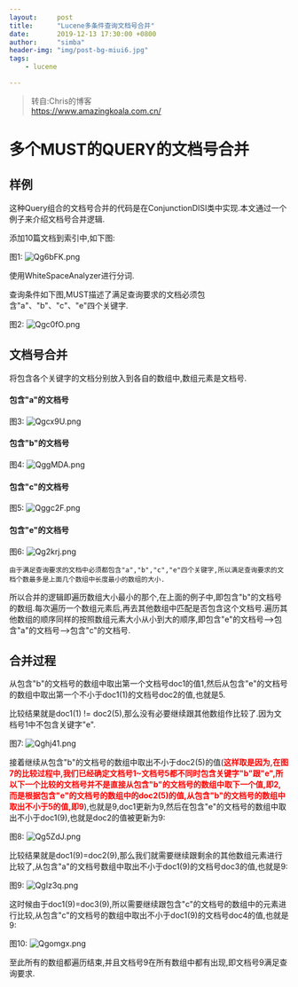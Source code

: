 ```yaml
---
layout:     post
title:      "Lucene多条件查询文档号合并"
date:       2019-12-13 17:30:00 +0800
author:     "simba"
header-img: "img/post-bg-miui6.jpg"
tags:
    - lucene

---
```


> 转自:Chris的博客<br>
  https://www.amazingkoala.com.cn/


#	多个MUST的QUERY的文档号合并

##	样例

这种Query组合的文档号合并的代码是在ConjunctionDISI类中实现.本文通过一个例子来介绍文档号合并逻辑.

添加10篇文档到索引中,如下图:

图1:
![Qg6bFK.png](https://s2.ax1x.com/2019/12/13/Qg6bFK.png)

使用WhiteSpaceAnalyzer进行分词.

查询条件如下图,MUST描述了满足查询要求的文档必须包含"a"、"b"、"c"、"e"四个关键字.

图2:
![Qgc0fO.png](https://s2.ax1x.com/2019/12/13/Qgc0fO.png)


##	文档号合并

将包含各个关键字的文档分别放入到各自的数组中,数组元素是文档号.

####	包含"a"的文档号
图3:
![Qgcx9U.png](https://s2.ax1x.com/2019/12/13/Qgcx9U.png)


####	包含"b"的文档号
图4:
![QggMDA.png](https://s2.ax1x.com/2019/12/13/QggMDA.png)


####	包含"c"的文档号
图5:
![Qggc2F.png](https://s2.ax1x.com/2019/12/13/Qggc2F.png)


####	包含"e"的文档号
图6:
![Qg2krj.png](https://s2.ax1x.com/2019/12/13/Qg2krj.png)


`由于满足查询要求的文档中必须都包含"a","b","c","e"四个关键字,所以满足查询要求的文档个数最多是上面几个数组中长度最小的数组的大小.`

所以合并的逻辑即遍历数组大小最小的那个,在上面的例子中,即包含"b"的文档号的数组.每次遍历一个数组元素后,再去其他数组中匹配是否包含这个文档号.遍历其他数组的顺序同样的按照数组元素大小从小到大的顺序,即包含"e"的文档号-->包含"a"的文档号-->包含"c"的文档号.


##	合并过程

从包含"b"的文档号的数组中取出第一个文档号doc1的值1,然后从包含"e"的文档号的数组中取出第一个不小于doc1(1)的文档号doc2的值,也就是5.

比较结果就是doc1(1) != doc2(5),那么没有必要继续跟其他数组作比较了.因为文档号1中不包含关键字"e".

图7:
![Qghj41.png](https://s2.ax1x.com/2019/12/13/Qghj41.png)

接着继续从包含"b"的文档号的数组中取出不小于doc2(5)的值(**<font color="red">这样取是因为,在图7的比较过程中,我们已经确定文档号1~文档号5都不同时包含关键字"b"跟"e",所以下一个比较的文档号并不是直接从包含"b"的文档号的数组中取下一个值,即2,而是根据包含"e"的文档号的数组中的doc2(5)的值,从包含"b"的文档号的数组中取出不小于5的值,即9</font>**),也就是9,doc1更新为9,然后在包含"e"的文档号的数组中取出不小于doc1(9),也就是doc2的值被更新为9:

图8:
![Qg5ZdJ.png](https://s2.ax1x.com/2019/12/13/Qg5ZdJ.png)

比较结果就是doc1(9)=doc2(9),那么我们就需要继续跟剩余的其他数组元素进行比较了,从包含"a"的文档号数组中取出不小于doc1(9)的文档号doc3的值,也就是9:

图9:
![QgIz3q.png](https://s2.ax1x.com/2019/12/13/QgIz3q.png)

这时候由于doc1(9)=doc3(9),所以需要继续跟包含"c"的文档号的数组中的元素进行比较,从包含"c"的文档号的数组中取出不小于doc1(9)的文档号doc4的值,也就是9:

图10:
![Qgomgx.png](https://s2.ax1x.com/2019/12/13/Qgomgx.png)

至此所有的数组都遍历结束,并且文档号9在所有数组中都有出现,即文档号9满足查询要求.


